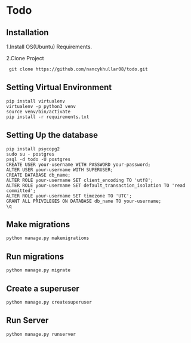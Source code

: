 Todo
==============



## Installation
 
 1.Install OS(Ubuntu) Requirements.
 
 2.Clone Project
 
     git clone https://github.com/nancykhullar08/todo.git


## Setting Virtual Environment

    pip install virtualenv
    virtualenv -p python3 venv
    source venv/bin/activate
    pip install -r requirements.txt    

## Setting Up the database

    pip install psycopg2
    sudo su - postgres
    psql -d todo -U postgres
    CREATE USER your-username WITH PASSWORD your-password;
    ALTER USER your-username WITH SUPERUSER;
    CREATE DATABASE db_name;
    ALTER ROLE your-username SET client_encoding TO 'utf8';
    ALTER ROLE your-username SET default_transaction_isolation TO 'read committed';
    ALTER ROLE your-username SET timezone TO 'UTC';
    GRANT ALL PRIVILEGES ON DATABASE db_name TO your-username;
    \q
   
## Make migrations


    python manage.py makemigrations


## Run migrations
   
    python manage.py migrate


## Create a superuser

    python manage.py createsuperuser

## Run Server

    python manage.py runserver


